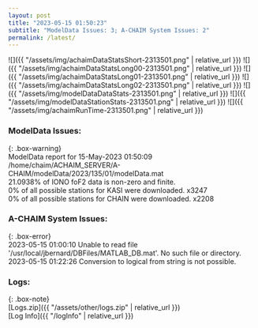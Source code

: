 ```yaml
---
layout: post
title: "2023-05-15 01:50:23"
subtitle: "ModelData Issues: 3; A-CHAIM System Issues: 2"
permalink: /latest/
---
```


![]({{ "/assets/img/achaimDataStatsShort-2313501.png" | relative_url }})
![]({{ "/assets/img/achaimDataStatsLong00-2313501.png" | relative_url }})
![]({{ "/assets/img/achaimDataStatsLong01-2313501.png" | relative_url }})
![]({{ "/assets/img/achaimDataStatsLong02-2313501.png" | relative_url }})
![]({{ "/assets/img/modelDataDataStats-2313501.png" | relative_url }})
![]({{ "/assets/img/modelDataStationStats-2313501.png" | relative_url }})
![]({{ "/assets/img/achaimRunTime-2313501.png" | relative_url }})


### ModelData Issues:  
  
{: .box-warning}  
 ModelData report for 15-May-2023 01:50:09   
 /home/chaim/ACHAIM_SERVER/A-CHAIM/modelData/2023/135/01/modelData.mat   
 21.0938% of IONO foF2 data is non-zero and finite.   
 0% of all possible stations for KASI were downloaded. x3247   
 0% of all possible stations for CHAIN were downloaded. x2208   
  
### A-CHAIM System Issues:  
  
{: .box-error}  
2023-05-15 01:00:10 Unable to read file '/usr/local/jbernard/DBFiles/MATLAB_DB.mat'. No such file or directory.  
2023-05-15 01:22:26 Conversion to logical from string is not possible.  

### Logs:  
  
{: .box-note}  
[Logs.zip]({{ "/assets/other/logs.zip" | relative_url }})  
[Log Info]({{ "/logInfo" | relative_url }})  
